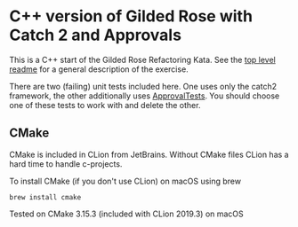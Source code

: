 C++ version of Gilded Rose with Catch 2 and Approvals
======================================================

This is a C++ start of the Gilded Rose Refactoring Kata. See
the [top level readme](https://github.com/emilybache/GildedRose-Refactoring-Kata)
 for a general description of the exercise.

There are two (failing) unit tests included here. One uses only the catch2 framework, the other additionally uses [ApprovalTests](https://github.com/approvals/approvaltests.cpp). You should choose one of these tests to work with and delete the other.

CMake
-----

CMake is included in CLion from JetBrains. Without CMake files
CLion has a hard time to handle c-projects.

To install CMake (if you don't use CLion) on macOS using brew

    brew install cmake

Tested on CMake 3.15.3 (included with CLion 2019.3) on 	macOS
  
